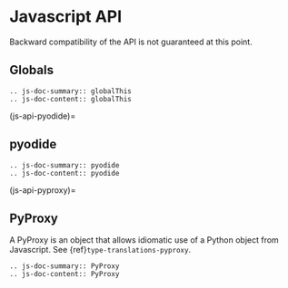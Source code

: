 # Javascript API
Backward compatibility of the API is not guaranteed at this point.

## Globals
```{eval-rst}
.. js-doc-summary:: globalThis
.. js-doc-content:: globalThis
```

(js-api-pyodide)=
## pyodide
```{eval-rst}
.. js-doc-summary:: pyodide
.. js-doc-content:: pyodide
```

(js-api-pyproxy)=
## PyProxy
A PyProxy is an object that allows idiomatic use of a Python object from Javascript. See {ref}`type-translations-pyproxy`.
```{eval-rst}
.. js-doc-summary:: PyProxy
.. js-doc-content:: PyProxy
```
